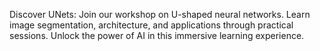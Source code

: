 Discover UNets: Join our workshop on U-shaped neural networks. Learn image segmentation, architecture, and applications through practical sessions. Unlock the power of AI in this immersive learning experience.